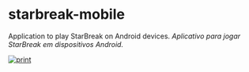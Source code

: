 # starbreak-mobile
Application to play StarBreak on Android devices.
_Aplicativo para jogar StarBreak em dispositivos Android._

[![print](https://github.com/proxlu/starbreak-mobile/assets/105125779/c83654de-3914-4893-9e63-e114543bba02)](https://github.com/proxlu/starbreak-mobile/raw/main/starbreak.apk)
